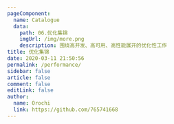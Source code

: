 ```yaml
---
pageComponent:
  name: Catalogue
  data:
    path: 06.优化集锦
    imgUrl: /img/more.png
    description: 围绕高并发、高可用、高性能展开的优化性工作
title: 优化集锦
date: 2020-03-11 21:50:56
permalink: /performance/
sidebar: false
article: false
comment: false
editLink: false
author:
  name: Orochi
  link: https://github.com/765741668
---
```

